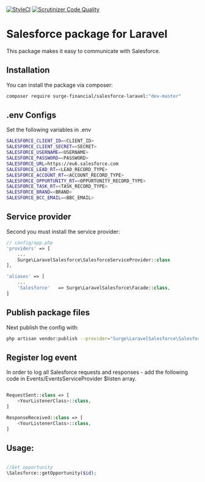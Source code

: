 [![StyleCI](https://styleci.io/repos/96553078/shield?branch=master)](https://styleci.io/repos/96553078)
[![Scrutinizer Code Quality](https://scrutinizer-ci.com/g/Surge-Financial/laravel-salesforce/badges/quality-score.png?b=master)](https://scrutinizer-ci.com/g/Surge-Financial/laravel-salesforce/?branch=master)
# Salesforce package for Laravel

This package makes it easy to communicate with Salesforce.

## Installation

You can install the package via composer:

``` bash
composer require surge-financial/salesforce-laravel:"dev-master"
```

## .env Configs

Set the following variables in .env
``` bash
SALESFORCE_CLIENT_ID=<CLIENT_ID>
SALESFORCE_CLIENT_SECRET=<SECRET>
SALESFORCE_USERNAME=<USERNAME>
SALESFORCE_PASSWORD=<PASSWORD>
SALESFORCE_URL=https://eu6.salesforce.com
SALESFORCE_LEAD_RT=<LEAD_RECORD_TYPE>
SALESFORCE_ACCOUNT_RT=<ACCOUNT_RECORD_TYPE>
SALESFORCE_OPPURTUNITY_RT=<OPPURTUNITY_RECORD_TYPE>
SALESFORCE_TASK_RT=<TASK_RECORD_TYPE>
SALESFORCE_BRAND=<BRAND>
SALESFORCE_BCC_EMAIL=<BBC_EMAIL>
```

## Service provider
Second you must install the service provider:

``` php
// config/app.php
'providers' => [
    ...
    Surge\LaravelSalesforce\SalesforceServiceProvider::class
],

'aliases' => [
    ...
    'Salesforce'   => Surge\LaravelSalesforce\Facade::class,   
]

```

## Publish package files
Next publish the config with:

``` bash
php artisan vendor:publish --provider="Surge\LaravelSalesforce\SalesforceServiceProvider"
```

## Register log event
In order to log all Salesforce requests and responses - add the following code in Events/EventsServiceProvider $listen array.
``` php

RequestSent::class => [
    <YourListenerClass>::class,
]

ResponseReceived::class => [
    <YourListenerClass>::class,
]

```

## Usage:

``` php

//Get opportunity
\Salesforce::getOpportunity($id);

```
